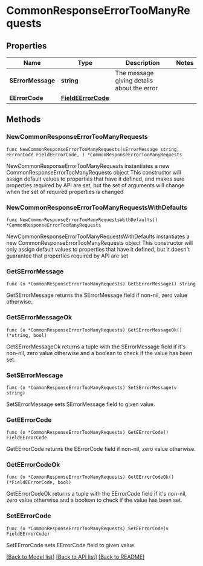 # CommonResponseErrorTooManyRequests

## Properties

Name | Type | Description | Notes
------------ | ------------- | ------------- | -------------
**SErrorMessage** | **string** | The message giving details about the error | 
**EErrorCode** | [**FieldEErrorCode**](FieldEErrorCode.md) |  | 

## Methods

### NewCommonResponseErrorTooManyRequests

`func NewCommonResponseErrorTooManyRequests(sErrorMessage string, eErrorCode FieldEErrorCode, ) *CommonResponseErrorTooManyRequests`

NewCommonResponseErrorTooManyRequests instantiates a new CommonResponseErrorTooManyRequests object
This constructor will assign default values to properties that have it defined,
and makes sure properties required by API are set, but the set of arguments
will change when the set of required properties is changed

### NewCommonResponseErrorTooManyRequestsWithDefaults

`func NewCommonResponseErrorTooManyRequestsWithDefaults() *CommonResponseErrorTooManyRequests`

NewCommonResponseErrorTooManyRequestsWithDefaults instantiates a new CommonResponseErrorTooManyRequests object
This constructor will only assign default values to properties that have it defined,
but it doesn't guarantee that properties required by API are set

### GetSErrorMessage

`func (o *CommonResponseErrorTooManyRequests) GetSErrorMessage() string`

GetSErrorMessage returns the SErrorMessage field if non-nil, zero value otherwise.

### GetSErrorMessageOk

`func (o *CommonResponseErrorTooManyRequests) GetSErrorMessageOk() (*string, bool)`

GetSErrorMessageOk returns a tuple with the SErrorMessage field if it's non-nil, zero value otherwise
and a boolean to check if the value has been set.

### SetSErrorMessage

`func (o *CommonResponseErrorTooManyRequests) SetSErrorMessage(v string)`

SetSErrorMessage sets SErrorMessage field to given value.


### GetEErrorCode

`func (o *CommonResponseErrorTooManyRequests) GetEErrorCode() FieldEErrorCode`

GetEErrorCode returns the EErrorCode field if non-nil, zero value otherwise.

### GetEErrorCodeOk

`func (o *CommonResponseErrorTooManyRequests) GetEErrorCodeOk() (*FieldEErrorCode, bool)`

GetEErrorCodeOk returns a tuple with the EErrorCode field if it's non-nil, zero value otherwise
and a boolean to check if the value has been set.

### SetEErrorCode

`func (o *CommonResponseErrorTooManyRequests) SetEErrorCode(v FieldEErrorCode)`

SetEErrorCode sets EErrorCode field to given value.



[[Back to Model list]](../README.md#documentation-for-models) [[Back to API list]](../README.md#documentation-for-api-endpoints) [[Back to README]](../README.md)


